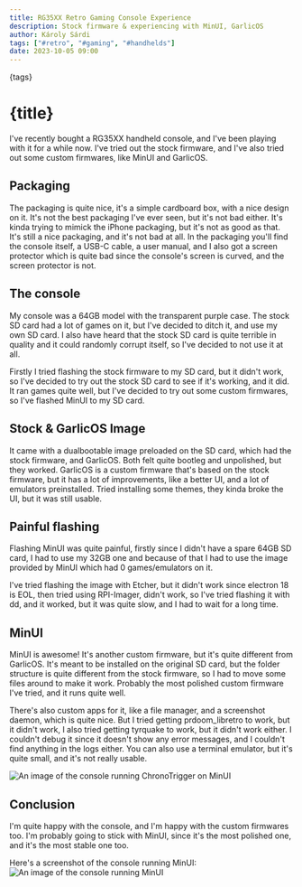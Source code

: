 ```yaml
---
title: RG35XX Retro Gaming Console Experience
description: Stock firmware & experiencing with MinUI, GarlicOS
author: Károly Sárdi
tags: ["#retro", "#gaming", "#handhelds"]
date: 2023-10-05 09:00
---
```


<script context="module">
  import Image from "$lib/components/markdown/Image.svelte";
</script>

{tags}

# {title}

I've recently bought a RG35XX handheld console, and I've been playing with it for a while now. I've tried out the stock firmware, and I've also tried out some custom firmwares, like MinUI and GarlicOS.

## Packaging

The packaging is quite nice, it's a simple cardboard box, with a nice design on it. It's not the best packaging I've ever seen, but it's not bad either.
It's kinda trying to mimick the iPhone packaging, but it's not as good as that. It's still a nice packaging, and it's not bad at all.
In the packaging you'll find the console itself, a USB-C cable, a user manual, and I also got a screen protector which is quite bad since the console's screen is curved, and the screen protector is not.

## The console

My console was a 64GB model with the transparent purple case. The stock SD card had a lot of games on it, but I've decided to ditch it, and use my own SD card.
I also have heard that the stock SD card is quite terrible in quality and it could randomly corrupt itself, so I've decided to not use it at all.

Firstly I tried flashing the stock firmware to my SD card, but it didn't work, so I've decided to try out the stock SD card to see if it's working, and it did.
It ran games quite well, but I've decided to try out some custom firmwares, so I've flashed MinUI to my SD card.

## Stock & GarlicOS Image

It came with a dualbootable image preloaded on the SD card, which had the stock firmware, and GarlicOS. Both felt quite bootleg and unpolished, but they worked.
GarlicOS is a custom firmware that's based on the stock firmware, but it has a lot of improvements, like a better UI, and a lot of emulators preinstalled.
Tried installing some themes, they kinda broke the UI, but it was still usable.

## Painful flashing

Flashing MinUI was quite painful, firstly since I didn't have a spare 64GB SD card, I had to use my 32GB one and because of that I had to use the image provided by MinUI which had 0 games/emulators on it.

I've tried flashing the image with Etcher, but it didn't work since electron 18 is EOL, then tried using RPI-Imager, didn't work, so I've tried flashing it with dd, and it worked, but it was quite slow, and I had to wait for a long time.

## MinUI

MinUI is awesome! It's another custom firmware, but it's quite different from GarlicOS. It's meant to be installed on the original SD card, but the folder structure is quite different from the stock firmware, so I had to move some files around to make it work.
Probably the most polished custom firmware I've tried, and it runs quite well.

There's also custom apps for it, like a file manager, and a screenshot daemon, which is quite nice. But I tried getting prdoom_libretro to work, but it didn't work, I also tried getting tyrquake to work, but it didn't work either. I couldn't debug it since it doesn't show any error messages, and I couldn't find anything in the logs either. You can also use a terminal emulator, but it's quite small, and it's not really usable.

<Image image="./2/ChronoTrigger.jpg" alt="An image of the console running ChronoTrigger on MinUI" />

## Conclusion

I'm quite happy with the console, and I'm happy with the custom firmwares too. I'm probably going to stick with MinUI, since it's the most polished one, and it's the most stable one too.

Here's a screenshot of the console running MinUI:
<Image image="./2/MinUI.png" alt="An image of the console running MinUI" />
